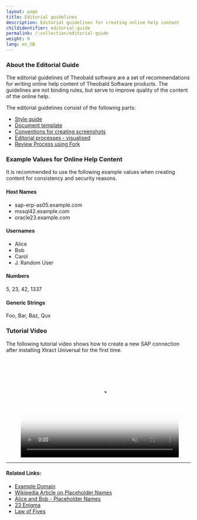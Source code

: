 ```yaml
---
layout: page
title: Editorial guidelines
description: Editorial guidelines for creating online help content
childidentifier: editorial-guide
permalink: /:collection/editorial-guide
weight: 0
lang: en_GB
---
```


### About the Editorial Guide
The editorial guidelines of Theobald software are a set of recommendations for writing online help content of Theobald Software products. The guidelines are not binding rules, but serve to improve quality of the content of the online help.

The editorial guidelines consist of the following parts:
- [Style guide](https://theobaldsoftware.sharepoint.com/sites/PresalesSupportProdMgmtDoc/Freigegebene%20Dokumente/Style%20Guide_version_1.pdf)
- [Document template](./editorial-guide/about_template)
- [Conventions for creating screenshots](./editorial-guide/screenshot_conventions)
- [Editorial processes - visualised ](https://theobaldsoftware.sharepoint.com/:f:/s/PresalesSupportProdMgmtDoc/EqxZ6qf_qmVMvwsmkZPIHD4BlR6W0kYCFxwQ7iRg7SJ1ZQ?e=Jy4oN5)
- [Review Process using Fork](https://theobaldsoftware.sharepoint.com/:w:/s/PresalesSupportProdMgmtDoc/EXOWJPmxCAtBkiGB7HOToD8BBLxidy_eX42CypMdAPLNLQ?e=PCXuyj)

### Example Values for Online Help Content

It is recommended to use the following example values when creating content for consistency and security reasons.

#### Host Names

- sap-erp-as05.example.com
- mssql42.example.com
- oracle23.example.com

#### Usernames

- Alice
- Bob
- Carol
- J. Random User

#### Numbers

5, 23, 42, 1337

#### Generic Strings

Foo, Bar, Baz, Qux

### Tutorial Video

The following tutorial video shows how to create a new SAP connection after installing Xtract Universal for the first time.

<figure class="video_container">
  <video width="431" height="270" muted="true" controls="true" allowfullscreen="true" poster="../../img/content/videos/sap_connection_poster.png">
    <source src="../../img/content/videos/XU_Create_SAP_Source_Connection_Subtitles_FinalVersion.mp4" type="video/mp4">
  <source src="../../img/content/videos/XU_Create_SAP_Source_Connection_Subtitles_FinalVersion.ogg" type="video/ogg">
 Your browser does not support the video tag.
  </video>
</figure>

******
#### Related Links:

- [Example Domain](http://example.com/)
- [Wikipedia Article on Placeholder Names](https://en.wikipedia.org/wiki/Placeholder_name)
- [Alice and Bob - Placeholder Names](https://en.wikipedia.org/wiki/Alice_and_Bob)
- [23 Enigma](https://en.wikipedia.org/wiki/23_enigma)
- [Law of Fives](https://discordia.fandom.com/wiki/Law_of_Fives)

